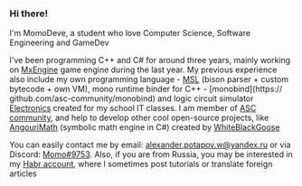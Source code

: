 ### Hi there!

I'm MomoDeve, a student who love Computer Science, Software Engineering and GameDev

I've been programming C++ and C# for around three years, mainly working on [MxEngine](https://github.com/asc-community/MxEngine) game engine during the last year. My previous experience also include my own programming language - [MSL](https://github.com/MomoDeve/MSL) (bison parser + custom bytecode + own VM), mono runtime binder for C++ - [monobind](https:// github.com/asc-community/monobind) and logic circuit simulator [Electronics](https://github.com/MomoDeve/Electronics) created for my school IT classes. I am member of [ASC community](https://github.com/asc-community), and help to develop other cool open-source projects, like [AngouriMath](https://github.com/asc-community/AngouriMath) (symbolic math engine in C#) created by [WhiteBlackGoose](https://github.com/WhiteBlackGoose)

You can easily contact me by email: alexander.potapov.w@yandex.ru or via Discord: [Momo#9753](https://discord.com). Also, if you are from Russia, you may be interested in my [Habr account](https://habr.com/ru/users/momodev/posts/), where I sometimes post tutorials or translate foreign articles
